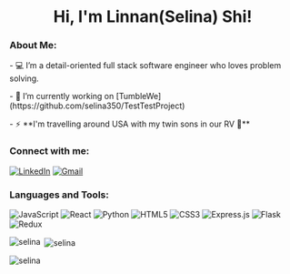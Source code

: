 <h1 align="center">Hi, I'm Linnan(Selina) Shi!</h1>
<h3 align="left">About Me:</h3>
<p>- 💻 I’m a detail-oriented full stack software engineer who loves problem solving.</p>
<p>- 🔭 I’m currently working on [TumbleWe](https://github.com/selina350/TestTestProject)</p>
<p>- ⚡  **I'm travelling around USA with my twin sons in our RV 🚎**</p>

<h3 align="left">Connect with me:</h3>
<p>
    <a href="https://www.linkedin.com/in/linnan-shi/" target="_blank"><img alt="LinkedIn" src="https://img.shields.io/badge/-LinkedIn-0077B5?style=flat-square&logo=Linkedin&logoColor=white"></a>
    <a href="mailto:selina350.pub@gmail.com" target="_blank"><img alt="Gmail" src="https://img.shields.io/badge/Gmail-D14836?style=flat-square&logo=gmail&logoColor=white"></a>
</p>

<h3 align="left">Languages and Tools:</h3>

 ![JavaScript](https://img.shields.io/badge/javascript-%23323330.svg?style=for-the-badge&logo=javascript&logoColor=%23F7DF1E) ![React](https://img.shields.io/badge/react-%2320232a.svg?style=for-the-badge&logo=react&logoColor=%2361DAFB) ![Python](https://img.shields.io/badge/python-3670A0?style=for-the-badge&logo=python&logoColor=ffdd54) ![HTML5](https://img.shields.io/badge/html5-%23E34F26.svg?style=for-the-badge&logo=html5&logoColor=white) ![CSS3](https://img.shields.io/badge/css3-%231572B6.svg?style=for-the-badge&logo=css3&logoColor=white)   ![Express.js](https://img.shields.io/badge/express.js-%23404d59.svg?style=for-the-badge&logo=express&logoColor=%2361DAFB) ![Flask](https://img.shields.io/badge/flask-%23000.svg?style=for-the-badge&logo=flask&logoColor=white)  ![Redux](https://img.shields.io/badge/redux-%23593d88.svg?style=for-the-badge&logo=redux&logoColor=white)

<p><img align="left" src="https://github-readme-stats.vercel.app/api/top-langs?username=selina350&show_icons=true&locale=en&layout=compact" alt="selina" /></p>

<p>&nbsp;<img align="center" src="https://github-readme-stats.vercel.app/api?username=selina350&show_icons=true&locale=en" alt="selina" /></p>

<p><img align="center" src="https://github-readme-streak-stats.herokuapp.com/?user=selina350&" alt="selina" /></p>
<!--
**selina350/selina350** is a ✨ _special_ ✨ repository because its `README.md` (this file) appears on your GitHub profile.

Here are some ideas to get you started:

- 🔭 I’m currently working on ...
- 🌱 I’m currently learning ...
- 👯 I’m looking to collaborate on ...
- 🤔 I’m looking for help with ...
- 💬 Ask me about ...
- 📫 How to reach me: ...
- 😄 Pronouns: ...
- ⚡ Fun fact: ...
-->
